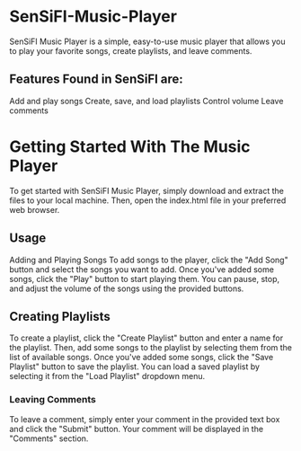 # SenSiFI-Music-Player
SenSiFI Music Player is a simple, easy-to-use music player that allows you to play your favorite songs, create playlists, and leave comments.

## Features Found in SenSiFI are:
Add and play songs
Create, save, and load playlists
Control volume
Leave comments

# Getting Started With The Music Player
To get started with SenSiFI Music Player, simply download and extract the files to your local machine. Then, open the index.html file in your preferred web browser.

## Usage
Adding and Playing Songs
To add songs to the player, click the "Add Song" button and select the songs you want to add. Once you've added some songs, click the "Play" button to start playing them. You can pause, stop, and adjust the volume of the songs using the provided buttons.

## Creating Playlists
To create a playlist, click the "Create Playlist" button and enter a name for the playlist. Then, add some songs to the playlist by selecting them from the list of available songs. Once you've added some songs, click the "Save Playlist" button to save the playlist. You can load a saved playlist by selecting it from the "Load Playlist" dropdown menu.

### Leaving Comments
To leave a comment, simply enter your comment in the provided text box and click the "Submit" button. Your comment will be displayed in the "Comments" section.



